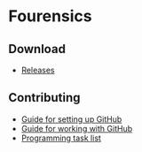 # Fourensics

## Download

* [Releases](https://github.com/eugencowie/Fourensics/releases)

## Contributing

* [Guide for setting up GitHub](https://imgur.com/a/XUTnH)
* [Guide for working with GitHub](https://imgur.com/a/o4DjK)
* [Programming task list](https://drive.google.com/open?id=1pzXf04JgxZkKRFgiC9T_zYfEw1lS_tCPs_Kyg9ciT0k)
